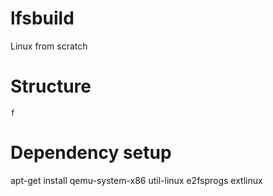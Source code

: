 # lfsbuild
Linux from scratch

# Structure

```f```

# Dependency setup
apt-get install qemu-system-x86 util-linux e2fsprogs extlinux
